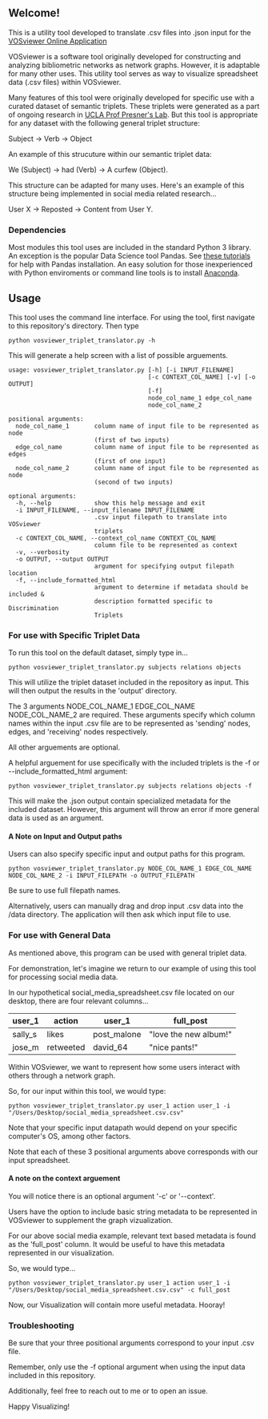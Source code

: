## Welcome!

This is a utility tool developed to translate .csv files into .json input for the [VOSviewer Online Application](https://app.vosviewer.com/)

VOSviewer is a software tool originally developed for constructing and analyzing bibliometric networks as network graphs. However, it is adaptable for many other uses. This utility tool serves as way to visualize spreadsheet data (.csv files) within VOSviewer.

Many features of this tool were originally developed for specific use with a curated dataset of semantic triplets. These triplets were generated as a part of ongoing research in [UCLA Prof Presner's Lab](https://holocaustresearchlab.com/). But this tool is appropriate for any dataset with the following general triplet structure:

Subject -> Verb -> Object

An example of this strucuture within our semantic triplet data:

We (Subject) -> had (Verb) -> A curfew (Object).

This structure can be adapted for many uses. Here's an example of this structure being implemented in social media related research...

User X -> Reposted -> Content from User Y.

### Dependencies

Most modules this tool uses are included in the standard Python 3 library. An exception is the popular Data Science tool Pandas. See [these tutorials](https://pandas.pydata.org/pandas-docs/stable/getting_started/install.html) for help with Pandas installation. An easy solution for those inexperienced with Python enviroments or command line tools is to install [Anaconda](https://anaconda.org/).

## Usage

This tool uses the command line interface. For using the tool, first navigate to this repository's directory. Then type

```
python vosviewer_triplet_translator.py -h
```

This will generate a help screen with a list of possible arguements.

```
usage: vosviewer_triplet_translator.py [-h] [-i INPUT_FILENAME]
                                       [-c CONTEXT_COL_NAME] [-v] [-o OUTPUT]
                                       [-f]
                                       node_col_name_1 edge_col_name
                                       node_col_name_2

positional arguments:
  node_col_name_1       column name of input file to be represented as node
                        (first of two inputs)
  edge_col_name         column name of input file to be represented as edges
                        (first of one input)
  node_col_name_2       column name of input file to be represented as node
                        (second of two inputs)

optional arguments:
  -h, --help            show this help message and exit
  -i INPUT_FILENAME, --input_filename INPUT_FILENAME
                        .csv input filepath to translate into VOSviewer
                        triplets
  -c CONTEXT_COL_NAME, --context_col_name CONTEXT_COL_NAME
                        column file to be represented as context
  -v, --verbosity
  -o OUTPUT, --output OUTPUT
                        argument for specifying output filepath location
  -f, --include_formatted_html
                        argument to determine if metadata should be included &
                        description formatted specific to Discrimination
                        Triplets
```

### For use with Specific Triplet Data

To run this tool on the default dataset, simply type in...

```
python vosviewer_triplet_translator.py subjects relations objects
```

This will utilize the triplet dataset included in the repository as input. This will then output the results in the 'output' directory.

The 3 arguments NODE_COL_NAME_1 EDGE_COL_NAME NODE_COL_NAME_2 are required. These arguments specify which column names within the input .csv file are to be represented as 'sending' nodes, edges, and 'receiving' nodes respectively.

All other arguements are optional.

A helpful arguement for use specifically with the included triplets is the -f or --include_formatted_html argument:

```
python vosviewer_triplet_translator.py subjects relations objects -f
```

This will make the .json output contain specialized metadata for the included dataset. However, this argument will throw an error if more general data is used as an argument.

#### A Note on Input and Output paths

Users can also specify specific input and output paths for this program.

```
python vosviewer_triplet_translator.py NODE_COL_NAME_1 EDGE_COL_NAME NODE_COL_NAME_2 -i INPUT_FILEPATH -o OUTPUT_FILEPATH
```

Be sure to use full filepath names.

Alternatively, users can manually drag and drop input .csv data into the /data directory. The application will then ask which input file to use.

### For use with General Data

As mentioned above, this program can be used with general triplet data. 

For demonstration, let's imagine we return to our example of using this tool for processing social media data.

In our hypothetical social_media_spreadsheet.csv file located on our desktop, there are four relevant columns...

user_1 |   action   |  user_1     | full_post 
------ | ---------- | ------------| ---------------------|
sally_s |   likes   | post_malone | "love the new album!"
jose_m  | retweeted |  david_64   | "nice pants!"

Within VOSviewer, we want to represent how some users interact with others through a network graph.

So, for our input within this tool, we would type:

```
python vosviewer_triplet_translator.py user_1 action user_1 -i "/Users/Desktop/social_media_spreadsheet.csv.csv"
```
Note that your specific input datapath would depend on your specific computer's OS, among other factors.

Note that each of these 3 positional arguments above corresponds with our input spreadsheet.

#### A note on the context arguement

You will notice there is an optional argument '-c' or '--context'.

Users have the option to include basic string metadata to be represented in VOSviewer to supplement the graph vizualization.

For our above social media example, relevant text based metadata is found as the 'full_post' column. It would be useful to have this metadata represented in our visualization.

So, we would type...

```
python vosviewer_triplet_translator.py user_1 action user_1 -i "/Users/Desktop/social_media_spreadsheet.csv.csv" -c full_post
```

Now, our Visualization will contain more useful metadata. Hooray!

### Troubleshooting

Be sure that your three positional arguments correspond to your input .csv file.

Remember, only use the -f optional argument when using the input data included in this repository.

Additionally, feel free to reach out to me or to open an issue.


Happy Visualizing!




